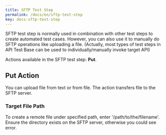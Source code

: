 ```yaml
---
title: SFTP Test Step
permalink: /docs/en/sftp-test-step
key: docs-sftp-test-step
---
```

SFTP test step is normally used in combination with other test steps to create automated test cases. However, you can also use it to manually do SFTP operations like uploading a file. (Actually, most types of test steps in API Test Base can be used to individually/manually invoke target API)

Actions available in the SFTP test step: **Put**.

## Put Action
You can upload file from text or from file. The action transfers file to the SFTP server.

### Target File Path
To create a remote file under specified path, enter '/path/to/the/filename'. Ensure the directory exists on the SFTP server, otherwise you could see error.